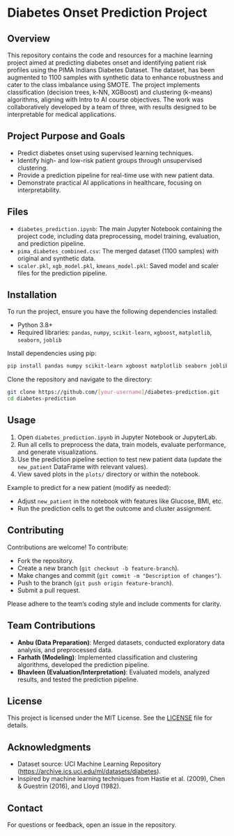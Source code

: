 # Diabetes Onset Prediction Project

## Overview
This repository contains the code and resources for a machine learning project aimed at predicting diabetes onset and identifying patient risk profiles using the PIMA Indians Diabetes Dataset. The dataset, has been augmented to 1100 samples with synthetic data to enhance robustness and cater to the class imbalance using SMOTE. The project implements classification (decision trees, k-NN, XGBoost) and clustering (k-means) algorithms, aligning with Intro to AI course objectives. The work was collaboratively developed by a team of three, with results designed to be interpretable for medical applications.

## Project Purpose and Goals
- Predict diabetes onset using supervised learning techniques.
- Identify high- and low-risk patient groups through unsupervised clustering.
- Provide a prediction pipeline for real-time use with new patient data.
- Demonstrate practical AI applications in healthcare, focusing on interpretability.

## Files
- `diabetes_prediction.ipynb`: The main Jupyter Notebook containing the project code, including data preprocessing, model training, evaluation, and prediction pipeline.
- `pima_diabetes_combined.csv`: The merged dataset (1100 samples) with original and synthetic data.
- `scaler.pkl`, `xgb_model.pkl`, `kmeans_model.pkl`: Saved model and scaler files for the prediction pipeline.

## Installation
To run the project, ensure you have the following dependencies installed:
- Python 3.8+
- Required libraries: `pandas`, `numpy`, `scikit-learn`, `xgboost`, `matplotlib`, `seaborn`, `joblib`

Install dependencies using pip:
```bash
pip install pandas numpy scikit-learn xgboost matplotlib seaborn joblib
```

Clone the repository and navigate to the directory:
```bash
git clone https://github.com/[your-username]/diabetes-prediction.git
cd diabetes-prediction
```

## Usage
1. Open `diabetes_prediction.ipynb` in Jupyter Notebook or JupyterLab.
2. Run all cells to preprocess the data, train models, evaluate performance, and generate visualizations.
3. Use the prediction pipeline section to test new patient data (update the `new_patient` DataFrame with relevant values).
4. View saved plots in the `plots/` directory or within the notebook.

Example to predict for a new patient (modify as needed):
- Adjust `new_patient` in the notebook with features like Glucose, BMI, etc.
- Run the prediction cells to get the outcome and cluster assignment.

## Contributing
Contributions are welcome! To contribute:
- Fork the repository.
- Create a new branch (`git checkout -b feature-branch`).
- Make changes and commit (`git commit -m "Description of changes"`).
- Push to the branch (`git push origin feature-branch`).
- Submit a pull request.

Please adhere to the team’s coding style and include comments for clarity.

## Team Contributions
- **Anbu (Data Preparation)**: Merged datasets, conducted exploratory data analysis, and preprocessed data.
- **Farhath (Modeling)**: Implemented classification and clustering algorithms, developed the prediction pipeline.
- **Bhavleen (Evaluation/Interpretation)**: Evaluated models, analyzed results, and tested the prediction pipeline.

## License
This project is licensed under the MIT License. See the [LICENSE](LICENSE) file for details.

## Acknowledgments
- Dataset source: UCI Machine Learning Repository (https://archive.ics.uci.edu/ml/datasets/diabetes).
- Inspired by machine learning techniques from Hastie et al. (2009), Chen & Guestrin (2016), and Lloyd (1982).

## Contact
For questions or feedback, open an issue in the repository.